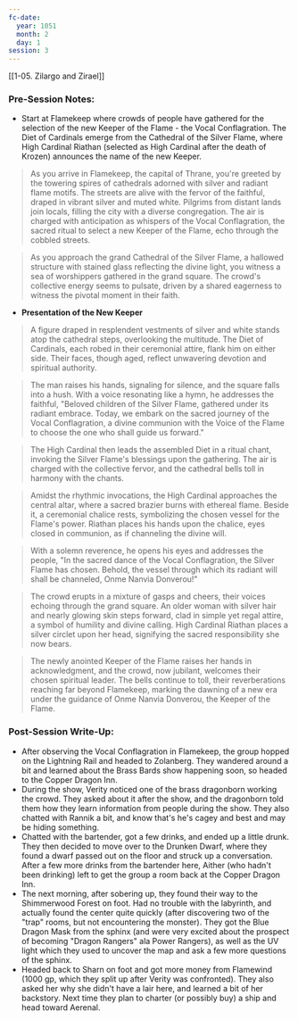 ```yaml
---
fc-date:
  year: 1051
  month: 2
  day: 1
session: 3
---
```

[[1-05. Zilargo and Zirael]]

### Pre-Session Notes:
* Start at Flamekeep where crowds of people have gathered for the selection of the new Keeper of the Flame - the Vocal Conflagration. The Diet of Cardinals emerge from the Cathedral of the Silver Flame, where High Cardinal Riathan (selected as High Cardinal after the death of Krozen) announces the name of the new Keeper.

>As you arrive in Flamekeep, the capital of Thrane, you're greeted by the towering spires of cathedrals adorned with silver and radiant flame motifs. The streets are alive with the fervor of the faithful, draped in vibrant silver and muted white. Pilgrims from distant lands join locals, filling the city with a diverse congregation. The air is charged with anticipation as whispers of the Vocal Conflagration, the sacred ritual to select a new Keeper of the Flame, echo through the cobbled streets.

>As you approach the grand Cathedral of the Silver Flame, a hallowed structure with stained glass reflecting the divine light, you witness a sea of worshippers gathered in the grand square. The crowd's collective energy seems to pulsate, driven by a shared eagerness to witness the pivotal moment in their faith.

* **Presentation of the New Keeper**

>A figure draped in resplendent vestments of silver and white stands atop the cathedral steps, overlooking the multitude. The Diet of Cardinals, each robed in their ceremonial attire, flank him on either side. Their faces, though aged, reflect unwavering devotion and spiritual authority.

>The man raises his hands, signaling for silence, and the square falls into a hush. With a voice resonating like a hymn, he addresses the faithful, "Beloved children of the Silver Flame, gathered under its radiant embrace. Today, we embark on the sacred journey of the Vocal Conflagration, a divine communion with the Voice of the Flame to choose the one who shall guide us forward."

>The High Cardinal then leads the assembled Diet in a ritual chant, invoking the Silver Flame's blessings upon the gathering. The air is charged with the collective fervor, and the cathedral bells toll in harmony with the chants.

>Amidst the rhythmic invocations, the High Cardinal approaches the central altar, where a sacred brazier burns with ethereal flame. Beside it, a ceremonial chalice rests, symbolizing the chosen vessel for the Flame's power. Riathan places his hands upon the chalice, eyes closed in communion, as if channeling the divine will.

>With a solemn reverence, he opens his eyes and addresses the people, "In the sacred dance of the Vocal Conflagration, the Silver Flame has chosen. Behold, the vessel through which its radiant will shall be channeled, Onme Nanvia Donverou!"

>The crowd erupts in a mixture of gasps and cheers, their voices echoing through the grand square. An older woman with silver hair and nearly glowing skin steps forward, clad in simple yet regal attire, a symbol of humility and divine calling. High Cardinal Riathan places a silver circlet upon her head, signifying the sacred responsibility she now bears.

>The newly anointed Keeper of the Flame raises her hands in acknowledgment, and the crowd, now jubilant, welcomes their chosen spiritual leader. The bells continue to toll, their reverberations reaching far beyond Flamekeep, marking the dawning of a new era under the guidance of Onme Nanvia Donverou, the Keeper of the Flame.

### Post-Session Write-Up:

* After observing the Vocal Conflagration in Flamekeep, the group hopped on the Lightning Rail and headed to Zolanberg. They wandered around a bit and learned about the Brass Bards show happening soon, so headed to the Copper Dragon Inn.
* During the show, Verity noticed one of the brass dragonborn working the crowd. They asked about it after the show, and the dragonborn told them how they learn information from people during the show. They also chatted with Rannik a bit, and know that's he's cagey and best and may be hiding something.
* Chatted with the bartender, got a few drinks, and ended up a little drunk. They then decided to move over to the Drunken Dwarf, where they found a dwarf passed out on the floor and struck up a conversation. After a few more drinks from the bartender here, Aither (who hadn't been drinking) left to get the group a room back at the Copper Dragon Inn.
* The next morning, after sobering up, they found their way to the Shimmerwood Forest on foot. Had no trouble with the labyrinth, and actually found the center quite quickly (after discovering two of the "trap" rooms, but not encountering the monster). They got the Blue Dragon Mask from the sphinx (and were very excited about the prospect of becoming "Dragon Rangers" ala Power Rangers), as well as the UV light which they used to uncover the map and ask a few more questions of the sphinx.
* Headed back to Sharn on foot and got more money from Flamewind (1000 gp, which they split up after Verity was confronted). They also asked her why she didn't have a lair here, and learned a bit of her backstory. Next time they plan to charter (or possibly buy) a ship and head toward Aerenal.
